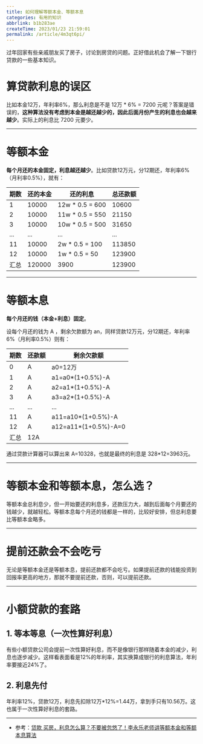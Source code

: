 ```yaml
---
title: 如何理解等额本金、等额本息
categories: 有用的知识
abbrlink: b1b283ae
createTime: 2023/01/23 21:59:01
permalink: /article/4m3qt6pi/
---
```


过年回家有些亲戚朋友买了房子，讨论到房贷的问题。正好借此机会了解一下银行贷款的一些基本知识。

<!-- more -->

# 算贷款利息的误区

比如本金12万，年利率6%，那么利息是不是 12万 * 6% = 7200 元呢？答案是错误的，**这种算法没有考虑到本金是越还越少的，因此后面月份产生的利息也会越来越少**。实际上的利息比 7200 元要少。

---

# 等额本金

**每个月还的本金固定，利息越还越少**。比如贷款12万元，分12期还，年利率6%（月利率0.5%），就有：


期数 | 还的本金 | 还的利息 | 总还款额
--- | --- | ---  | --- 
1 | 10000 | 12w * 0.5 = 600 | 10600 
2 | 10000 | 11w * 0.5 = 550 | 21150
3 | 10000 | 10w * 0.5 = 500 | 31650
... | ... | ...  |  ...
11 | 10000 | 2w * 0.5 = 100 | 113850
12 | 10000 | 1w * 0.5 = 50 | 123900
汇总| 120000 | 3900 | 123900

---

# 等额本息

**每个月还的钱（本金+利息）固定**。

设每个月还的钱为 A ，剩余欠款额为 an，同样贷款12万元，分12期还，年利率6%（月利率0.5%）则有：

期数 | 还款额 | 剩余欠款额 
--- | --- | --- 
0 | A | a0=12万
1 | A | a1=a0*(1+0.5%)-A 
2 | A | a2=a1*(1+0.5%)-A 
3 | A | a3=a2*(1+0.5%)-A 
... | ... | ...
11 | A | a11=a10*(1+0.5%)-A 
12 | A | a12=a11*(1+0.5%)-A=0
汇总 | 12A |  

通过贷款计算器可以算出来 A=10328，也就是最终的利息是 328*12=3963元。

---

# 等额本金和等额本息，怎么选？

等额本金总利息少，但一开始要还的利息多，还款压力大，越到后面每个月要还的钱越少，就越轻松。等额本息每个月还的钱都是一样的，比较好安排，但总利息要比等额本金略多。

---

# 提前还款会不会吃亏

无论是等额本金还是等额本息，提前还款都不会吃亏。如果提前还款的钱能投资到回报率更高的地方，那就不要提前还款，否则，可以提前还款。

---

# 小额贷款的套路

## 1. 等本等息（一次性算好利息）

有些小额贷款公司会提前一次性算好利息，而不是像银行那样随着本金的减少，利息也逐步减少。这样看表面看是12%的年利率，其实换算成银行的利息算法，年利率要接近24%了。

## 2. 利息先付

年利率12%，贷款12万，利息先扣除12万*12%=1.44万，拿到手只有10.56万。这也属于一次性算好利息的套路。

---

- 参考：[贷款 买房，利息怎么算？不要被忽悠了！李永乐老师讲等额本金和等额本息算法](https://www.bilibili.com/video/BV1as411g7d5)